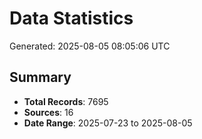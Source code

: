 # Data Statistics

Generated: 2025-08-05 08:05:06 UTC

## Summary

- **Total Records**: 7695
- **Sources**: 16
- **Date Range**: 2025-07-23 to 2025-08-05
